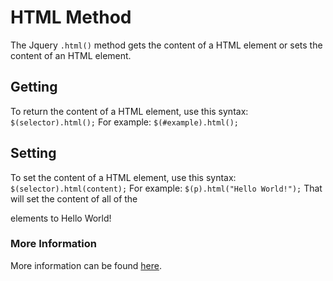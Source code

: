 # HTML Method
The Jquery `.html()` method gets the content of a HTML element or sets the content of an HTML element. 

## Getting
To return the content of a HTML element, use this syntax:
```$(selector).html();```
For example:
```$(#example).html();```

## Setting
To set the content of a HTML element, use this syntax:
```$(selector).html(content);```
For example:
```$(p).html("Hello World!");```
That will set the content of all of the <p> elements to Hello World!

### More Information
More information can be found [here].

[here]: https://www.w3schools.com/jquery/html_html.asp
